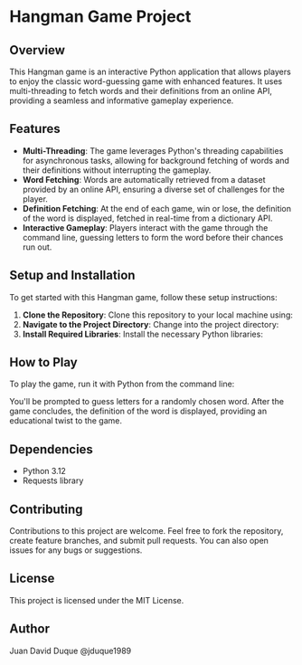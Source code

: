 
# Hangman Game Project

## Overview
This Hangman game is an interactive Python application that allows players to enjoy the classic word-guessing game with 
enhanced features. It uses multi-threading to fetch words and their definitions from an online API, 
providing a seamless and informative gameplay experience.

## Features
- **Multi-Threading**: The game leverages Python's threading capabilities for asynchronous tasks, allowing for
background fetching of words and their definitions without interrupting the gameplay.
- **Word Fetching**: Words are automatically retrieved from a dataset provided by an online API, ensuring a diverse set of
challenges for the player.
- **Definition Fetching**: At the end of each game, win or lose, the definition of the word is displayed, 
fetched in real-time from a dictionary API.
- **Interactive Gameplay**: Players interact with the game through the command line, guessing letters to form 
the word before their chances run out.

## Setup and Installation
To get started with this Hangman game, follow these setup instructions:

1. **Clone the Repository**: Clone this repository to your local machine using:
2. **Navigate to the Project Directory**: Change into the project directory:
3. **Install Required Libraries**: Install the necessary Python libraries:


## How to Play
To play the game, run it with Python from the command line:

You'll be prompted to guess letters for a randomly chosen word. After the game concludes, the definition of the word is displayed, providing an educational twist to the game.

## Dependencies
- Python 3.12
- Requests library

## Contributing
Contributions to this project are welcome. Feel free to fork the repository, create feature branches, and submit pull requests. You can also open issues for any bugs or suggestions.

## License
This project is licensed under the MIT License.

## Author
Juan David Duque @jduque1989
